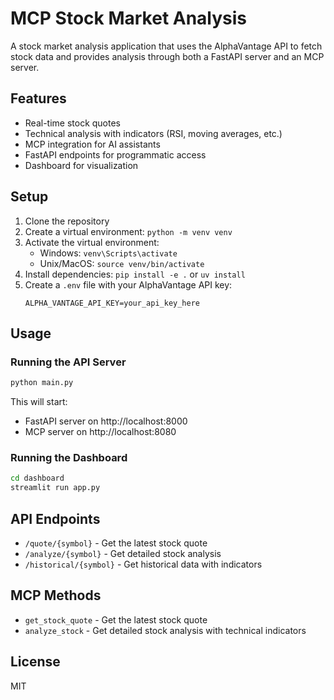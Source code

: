 # MCP Stock Market Analysis

A stock market analysis application that uses the AlphaVantage API to fetch stock data and provides analysis through both a FastAPI server and an MCP server.

## Features

- Real-time stock quotes
- Technical analysis with indicators (RSI, moving averages, etc.)
- MCP integration for AI assistants
- FastAPI endpoints for programmatic access
- Dashboard for visualization

## Setup

1. Clone the repository
2. Create a virtual environment: `python -m venv venv`
3. Activate the virtual environment:
   - Windows: `venv\Scripts\activate`
   - Unix/MacOS: `source venv/bin/activate`
4. Install dependencies: `pip install -e .` or `uv install`
5. Create a `.env` file with your AlphaVantage API key:
   ```
   ALPHA_VANTAGE_API_KEY=your_api_key_here
   ```

## Usage

### Running the API Server

```bash
python main.py
```

This will start:
- FastAPI server on http://localhost:8000
- MCP server on http://localhost:8080

### Running the Dashboard

```bash
cd dashboard
streamlit run app.py
```

## API Endpoints

- `/quote/{symbol}` - Get the latest stock quote
- `/analyze/{symbol}` - Get detailed stock analysis
- `/historical/{symbol}` - Get historical data with indicators

## MCP Methods

- `get_stock_quote` - Get the latest stock quote
- `analyze_stock` - Get detailed stock analysis with technical indicators

## License

MIT
